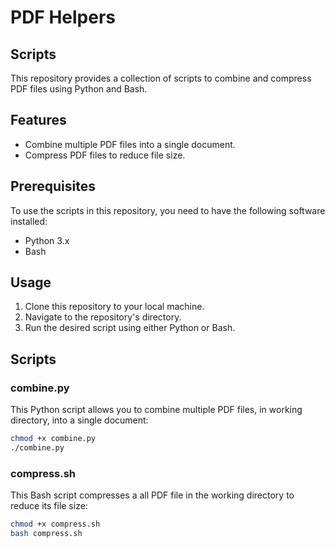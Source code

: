 # PDF Helpers

## Scripts

This repository provides a collection of scripts to combine and compress PDF files using Python and Bash.

## Features

- Combine multiple PDF files into a single document.
- Compress PDF files to reduce file size.

## Prerequisites

To use the scripts in this repository, you need to have the following software installed:

- Python 3.x
- Bash

## Usage

1. Clone this repository to your local machine.
2. Navigate to the repository's directory.
3. Run the desired script using either Python or Bash.

## Scripts

### combine.py

This Python script allows you to combine multiple PDF files, in working directory, into a single document:

```sh
chmod +x combine.py
./combine.py
```

### compress.sh

This Bash script compresses a all PDF file in the working directory to reduce its file size:

```sh
chmod +x compress.sh
bash compress.sh
```
